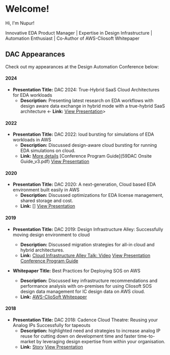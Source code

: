 # Welcome!

Hi, I'm Nupur!

Innovative EDA Product Manager | Expertise in Design Infrastructure | Automation Enthusiast | Co-Author of AWS-Cliosoft Whitepaper

## DAC Appearances

Check out my appearances at the Design Automation Conference below:

#### 2024
- **Presentation Title:** DAC 2024: True-Hybrid SaaS Cloud Architectures for EDA workloads
  - **Description:** Presenting latest research on EDA workflows with design aware data exchange in hybrid mode with a true-hybrid SaaS architecture
 <- **Link:** [View Presentation](#)>

#### 2022
- **Presentation Title:** DAC 2022: loud bursting for simulations of EDA workloads in AWS
  - **Description:** Discussed design-aware cloud bursting for running EDA simulations on cloud.
  - **Link:** [More details](https://59dac.conference-program.com/presenter/?uid=97112698012415487721)
              [Conference Program Guide](59DAC Onsite Guide_v3.pdf)
              [View Presentation](to_be_updated)

#### 2020
- **Presentation Title:** DAC 2020: A next-generation, Cloud based EDA environment built easily in AWS
  - **Description:** Discussed optimizations for EDA license management, shared storage and cost.
  - **Link:** []
              [View Presentation](to_be_updated)
  
#### 2019
- **Presentation Title:** DAC 2019: Design Infrastructure Alley: Successfully moving design environment to cloud
  - **Description:** Discussed migration strategies for all-in cloud and hybrid architectures.
  - **Link:** [Cloud Infrastructure Alley Talk: Video](https://www.youtube.com/watch?v=3sQqWnoRxCc&list=PLKqCo4MpJlW8hgxreoqmOBC59GwMWhYhe&index=14)
              [View Presentation](to_be_updated)
              [Conference Program Guide](56dac_program_final.pdf)

 - **Whitepaper Title:** Best Practices for Deploying SOS on AWS
    - **Description:** Discussed key infrastructure recommendations and performance analysis with on-premises for using Cliosoft SOS design data management for IC design data on AWS cloud.
    - **Link:** [AWS-ClioSoft Whitepaper](https://docs.aws.amazon.com/whitepapers/latest/best-practices-deploying-cliosoft-sos-on-aws/contributors.html) 

#### 2018
- **Presentation Title:** DAC 2018: Cadence Cloud Theatre: Reusing your Analog IPs Successfully for tapeouts
  - **Description:** highlighted need and strategies to increase analog IP reuse for cutting down on development time and faster time-to-market by leveraging design expertise from within your organisation.
  - **Link:** [Story](https://www.linkedin.com/posts/nupurbhonge_its-through-curiosity-and-looking-at-opportunities-activity-6422617515393982464-TJYD?utm_source=share&utm_medium=member_desktop)
              [View Presentation](to_be_updated)
